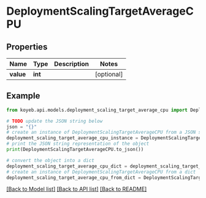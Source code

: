 # DeploymentScalingTargetAverageCPU


## Properties

Name | Type | Description | Notes
------------ | ------------- | ------------- | -------------
**value** | **int** |  | [optional] 

## Example

```python
from koyeb.api.models.deployment_scaling_target_average_cpu import DeploymentScalingTargetAverageCPU

# TODO update the JSON string below
json = "{}"
# create an instance of DeploymentScalingTargetAverageCPU from a JSON string
deployment_scaling_target_average_cpu_instance = DeploymentScalingTargetAverageCPU.from_json(json)
# print the JSON string representation of the object
print(DeploymentScalingTargetAverageCPU.to_json())

# convert the object into a dict
deployment_scaling_target_average_cpu_dict = deployment_scaling_target_average_cpu_instance.to_dict()
# create an instance of DeploymentScalingTargetAverageCPU from a dict
deployment_scaling_target_average_cpu_from_dict = DeploymentScalingTargetAverageCPU.from_dict(deployment_scaling_target_average_cpu_dict)
```
[[Back to Model list]](../README.md#documentation-for-models) [[Back to API list]](../README.md#documentation-for-api-endpoints) [[Back to README]](../README.md)


